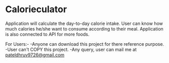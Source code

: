 # Calorieculator
Application will calculate the day-to-day calorie intake. User can know how much calories he/she want to consume according to their meal. Application is also connected to API for more foods.

For Users:-
-Anyone can download this project for there reference purpose.
-User can't COPY this project.
-Any query, user can mail me at pateldhruv9726@gmail.com
